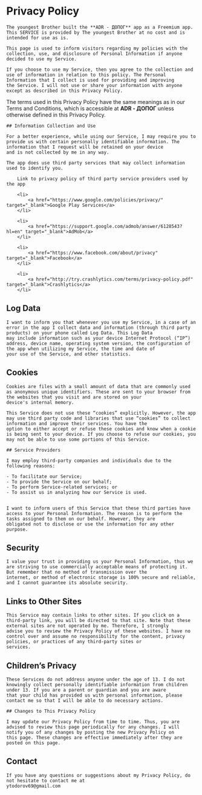 # Privacy Policy


    The youngest Brother built the **ADR - ДОПОГ** app as a Freemium app. This SERVICE is provided by The youngest Brother at no cost and is intended for use as is.

    This page is used to inform visitors regarding my policies with the collection, use, and disclosure of Personal Information if anyone decided to use my Service.

    If you choose to use my Service, then you agree to the collection and use of information in relation to this policy. The Personal Information that I collect is used for providing and improving
    the Service. I will not use or share your information with anyone except as described in this Privacy Policy.

The terms used in this Privacy Policy have the same meanings as in our Terms and Conditions, which is accessible at <b>ADR - ДОПОГ</b> unless otherwise defined in this Privacy Policy.

    ## Information Collection and Use

    For a better experience, while using our Service, I may require you to provide us with certain personally identifiable information. The information that I request will be retained on your device
    and is not collected by me in any way.

    The app does use third party services that may collect information used to identify you.

        Link to privacy policy of third party service providers used by the app
  
        <li>
            <a href="https://www.google.com/policies/privacy/" target="_blank">Google Play Services</a>
        </li>

        <li>
            <a href="https://support.google.com/admob/answer/6128543?hl=en" target="_blank">AdMob</a>
        </li>

        <li>
            <a href="https://www.facebook.com/about/privacy" target="_blank">Facebook</a>
        </li>

        <li>
            <a href="http://try.crashlytics.com/terms/privacy-policy.pdf" target="_blank">Crashlytics</a>
        </li>
    


## Log Data

    I want to inform you that whenever you use my Service, in a case of an error in the app I collect data and information (through third party products) on your phone called Log Data. This Log Data
    may include information such as your device Internet Protocol (“IP”) address, device name, operating system version, the configuration of the app when utilizing my Service, the time and date of
    your use of the Service, and other statistics.

## Cookies


    Cookies are files with a small amount of data that are commonly used as anonymous unique identifiers. These are sent to your browser from the websites that you visit and are stored on your
    device's internal memory.

    This Service does not use these “cookies” explicitly. However, the app may use third party code and libraries that use “cookies” to collect information and improve their services. You have the
    option to either accept or refuse these cookies and know when a cookie is being sent to your device. If you choose to refuse our cookies, you may not be able to use some portions of this Service.

    ## Service Providers

    I may employ third-party companies and individuals due to the following reasons:

    - To facilitate our Service;
    - To provide the Service on our behalf;
    - To perform Service-related services; or
    - To assist us in analyzing how our Service is used.
   

    I want to inform users of this Service that these third parties have access to your Personal Information. The reason is to perform the tasks assigned to them on our behalf. However, they are
    obligated not to disclose or use the information for any other purpose.

## Security

    I value your trust in providing us your Personal Information, thus we are striving to use commercially acceptable means of protecting it. But remember that no method of transmission over the
    internet, or method of electronic storage is 100% secure and reliable, and I cannot guarantee its absolute security.

## Links to Other Sites

    This Service may contain links to other sites. If you click on a third-party link, you will be directed to that site. Note that these external sites are not operated by me. Therefore, I strongly
    advise you to review the Privacy Policy of these websites. I have no control over and assume no responsibility for the content, privacy policies, or practices of any third-party sites or
    services.

 ## Children’s Privacy

    These Services do not address anyone under the age of 13. I do not knowingly collect personally identifiable information from children under 13. If you are a parent or guardian and you are aware
    that your child has provided us with personal information, please contact me so that I will be able to do necessary actions.

    ## Changes to This Privacy Policy
    
    I may update our Privacy Policy from time to time. Thus, you are advised to review this page periodically for any changes. I will notify you of any changes by posting the new Privacy Policy on
    this page. These changes are effective immediately after they are posted on this page.


## Contact

    If you have any questions or suggestions about my Privacy Policy, do not hesitate to contact me at 
    ytodorov69@gmail.com

       
